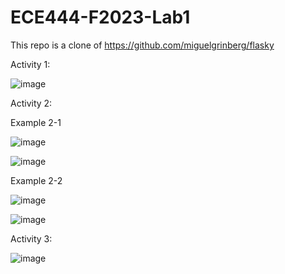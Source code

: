 # ECE444-F2023-Lab1

This repo is a clone of https://github.com/miguelgrinberg/flasky

Activity 1:

![image](https://github.com/arafatsyed/ECE444-F2023-Lab1/assets/55632837/c306b816-6b93-4730-8d51-24602f72c6be)

Activity 2:

Example 2-1

![image](https://github.com/arafatsyed/ECE444-F2023-Lab1/assets/55632837/e36e6540-8d5d-4c48-8195-3bd3a0f9a1f3)

![image](https://github.com/arafatsyed/ECE444-F2023-Lab1/assets/55632837/9a7da488-97ab-4e4f-bb55-ee463749c256)

Example 2-2

![image](https://github.com/arafatsyed/ECE444-F2023-Lab1/assets/55632837/0e3b0de1-5b1f-4a6a-bf6d-a2c8fa5d868b)


![image](https://github.com/arafatsyed/ECE444-F2023-Lab1/assets/55632837/7728d3d5-0d14-49de-8880-ad7c7d32fb5f)

Activity 3:

![image](https://github.com/arafatsyed/ECE444-F2023-Lab1/assets/55632837/e0bdcf86-1e23-474a-854c-d4c42ff387df)
